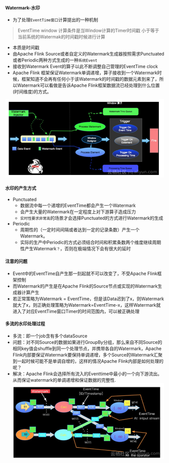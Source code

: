 #### Watermark-水印
+ 为了处理`EventTime窗口`计算提出的一种机制
> EventTime window 计算条件是当Window计算的Timer时间戳 小于等于 当前系统的Watermak的时间戳时候进行计算
+ 本质是时间戳
+ 由Apache Flink Source或者自定义的Watermark生成器按照需求Punctuated或者Periodic两种方式生成的一种`系统Event`
+ 接收到Watermark Event的算子以此不断调整自己管理的EventTime clock
+ Apache Flink 框架保证Watermark单调递增，算子接收到一个Watermark时候，框架知道不会再有任何小于该Watermark的时间戳的数据元素到来了，所以Watermark可以看做是告诉Apache Flink框架数据流已经处理到什么位置(时间维度)的方式。

![](images/2019-10-06-20-32-43.png)

#### 水印的产生方式
+ Punctuated
    - 数据流中每一个递增的EventTime都会产生一个Watermark 
    - 会产生大量的Watermark在一定程度上对下游算子造成压力
    - `实时性要求非常高`的场景才会选择Punctuated的方式进行Watermark的生成
+ Periodic 
    - 周期性的（一定时间间隔或者达到一定的记录条数）产生一个Watermark。
    - 实际的生产中Periodic的方式必须结合时间和积累条数两个维度继续周期性产生Watermark`？`，否则在极端情况下会有很大的延时

#### 注意的问题
+ Event中的EventTime自产生那一刻起就不可以改变了，不受Apache Flink框架控制
+ 而Watermark的产生是在Apache Flink的Source节点或实现的Watermark生成器计算产生
+ 若正常策略为Watermark = EventTime，但是该Data迟到了x，则Watermark就大了x，则正确处理策略为Watermark=EventTime-x，这样Watermark就进入了对应EventTime窗口Timer的时间范围内，可以被正确处理

#### 多流的水印处理过程
- 多流：即一个job含有多个dataSource
- 问题：对不同Source的数据如果进行GroupBy分组，那么来自不同Source的相同key值会shuffle到同一个处理节点，并携带各自的Watermark，Apache Flink内部要保证Watermark要保持单调递增，多个Source的Watermark汇聚到一起时候可能不是单调自增的，这样的情况Apache Flink内部是如何处理的呢？
- 解决：Apache Flink会选择所有流入的Eventtime中最小的一个向下游流出。从而保证watermark的单调递增和保证数据的完整性.
![](images/2019-10-06-20-52-50.png)


